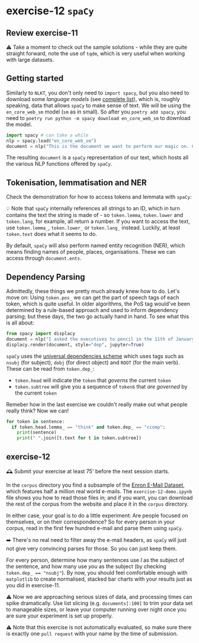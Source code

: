 

# exercise-12 `spaCy`

## Review exercise-11

⚠️ Take a moment to check out the sample solutions - while they are quite straight forward, note the use of `tqdm`, which is very useful when working with large datasets.

## Getting started

Similarly to `NLKT`, you don't only need to `import spacy`, but you also need to download some *language models* (see [complete list](https://spacy.io/models/en)), which is, roughly speaking, data that allows `spaCy` to make sense of text. We will be using the `en_core_web_sm` model (`sm` as in small). So after you `poetry add spacy`, you need to `poetry run python -m spacy download en_core_web_sm` to download the model.

```python
import spacy # can take a while
nlp = spacy.load("en_core_web_sm")
document = nlp("This is the document we want to perform our magic on. Can be serveral sentences.")
```

The resulting `document` is a `spaCy` representation of our text, which hosts all the various NLP functions offered by `spaCy`.

## Tokenisation, lemmatisation and NER

Check the demonstration for how to access tokens and lemmata with `spaCy`: 

💡 Note that `spaCy` internally references all strings to an ID, which in turn contains the text the string is made of - so `token.lemma`, `token.lower` and `token.lang`, for example, all return a number. If you want to access the text, use `token.lemma_`, `token.lower_` or `token.lang_` instead. Luckily, at least `token.text` does what it seems to do.

By default, `spaCy` will also perform named entity recognition (NER), which means finding names of people, places, organisations. These we can access through `document.ents`.

## Dependency Parsing

Admittedly, these things we pretty much already knew how to do. Let's move on: Using `token.pos_` we can get the part of speech tags of each token, which is quite useful. In older algorithms, the PoS tag would've been determined by a rule-based approach and used to inform dependency parsing; but these days, the two go actually hand in hand. To see what this is all about:

```python
from spacy import displacy
document = nlp("I asked the executives to pencil in the 11th of January.")
displacy.render(document, style="dep", jupyter=True)
```

`spaCy` uses the [universal dependencies scheme](https://spacy.io/api/annotation#dependency-parsing) which uses tags such as `nsubj` (for subject), `dobj` (for direct object) and `ROOT` (for the main verb). These can be read from `token.dep_`:

* `token.head` will indicate the `token` that *governs* the current `token`
* `token.subtree` will give you a sequence of `token`s that *are governed* by the current `token`

Remeber how in the last exercise we couldn't really make out what people really think? Now we can!

```python
for token in sentence:
  if token.head.lemma_ == "think" and token.dep_ == "ccomp":
    print(sentence)
    print(" ".join([t.text for t in token.subtree])
```

## exercise-12

🕰 Submit your exercise at least 75' before the next session starts. 

In the `corpus` directory you find a subsample of the [Enron E-Mail Dataset](https://www.cs.cmu.edu/~./enron/), which features half a million real world e-mails. The `exercise-12-demo.ipynb` file shows you how to read those files in; and if you want, you can download the rest of the corpus from the website and place it in the `corpus` directory.

In either case, your goal is to do a little experiment: Are people focused on themselves, or on their correspondence? So for every person in your corpus, read in the first few hundred e-mail and parse them using `spaCy`.

➡️ There's no real need to filter away the e-mail headers, as `spaCy` will just not give very convincing parses for those. So you can just keep them.

For every person, determine how many sentences use *I* as the subject of the sentence, and how many use *you* as the subject (by checking `token.dep_ == "nsubj"`). By now, you should feel comfortable enough with `matplotlib` to create normalised, stacked bar charts with your results just as you did in exercise-11.

⚠️ Now we are approaching serious sizes of data, and processing times can spike dramatically. Use list slicing (e.g. `documents[:100]` to trim your data set to manageable sizes, or leave your computer running over night once you are sure your experiment is set up properly.

⚠️ Note that this exercise is not automatically evaluated, so make sure there is exactly one `pull request` with your name by the time of submission.


